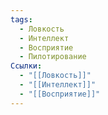 ```yaml
---
tags:
  - Ловкость
  - Интеллект
  - Восприятие
  - Пилотирование
Ссылки:
  - "[[Ловкость]]"
  - "[[Интеллект]]"
  - "[[Восприятие]]"
---
```

